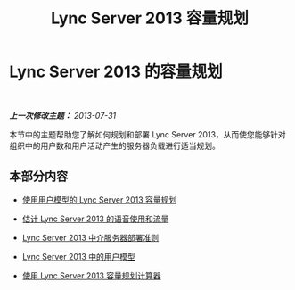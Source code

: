 ﻿---
title: Lync Server 2013 容量规划
TOCTitle: 容量规划
ms:assetid: e557ed2c-9cb2-4c90-8fd1-96a814c47c19
ms:mtpsurl: https://technet.microsoft.com/zh-cn/library/Gg399017(v=OCS.15)
ms:contentKeyID: 49888649
ms.date: 05/19/2016
mtps_version: v=OCS.15
ms.translationtype: HT
---

# Lync Server 2013 的容量规划

 

_**上一次修改主题：** 2013-07-31_

本节中的主题帮助您了解如何规划和部署 Lync Server 2013，从而使您能够针对组织中的用户数和用户活动产生的服务器负载进行适当规划。

## 本部分内容

  - [使用用户模型的 Lync Server 2013 容量规划](lync-server-2013-capacity-planning-using-the-user-models.md)

  - [估计 Lync Server 2013 的语音使用和流量](lync-server-2013-estimating-voice-usage-and-traffic.md)

  - [Lync Server 2013 中介服务器部署准则](lync-server-2013-deployment-guidelines-for-mediation-server.md)

  - [Lync Server 2013 中的用户模型](lync-server-2013-user-models.md)

  - [使用 Lync Server 2013 容量规划计算器](lync-server-2013-capacity-planning-calculator.md)

